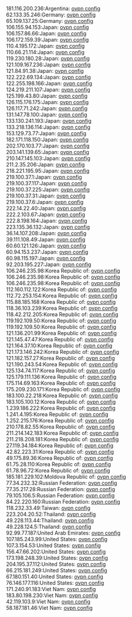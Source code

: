 181.116.200.236:Argentina: [ovpn config](vpn/181_116_200_236.ovpn)  
62.133.35.246:Germany: [ovpn config](vpn/62_133_35_246.ovpn)  
65.109.137.25:Germany: [ovpn config](vpn/65_109_137_25.ovpn)  
106.155.94.153:Japan: [ovpn config](vpn/106_155_94_153.ovpn)  
106.157.86.66:Japan: [ovpn config](vpn/106_157_86_66.ovpn)  
106.172.159.39:Japan: [ovpn config](vpn/106_172_159_39.ovpn)  
110.4.195.172:Japan: [ovpn config](vpn/110_4_195_172.ovpn)  
110.66.21.114:Japan: [ovpn config](vpn/110_66_21_114.ovpn)  
119.230.180.28:Japan: [ovpn config](vpn/119_230_180_28.ovpn)  
121.109.167.236:Japan: [ovpn config](vpn/121_109_167_236.ovpn)  
121.84.91.38:Japan: [ovpn config](vpn/121_84_91_38.ovpn)  
122.222.69.134:Japan: [ovpn config](vpn/122_222_69_134.ovpn)  
122.255.198.166:Japan: [ovpn config](vpn/122_255_198_166.ovpn)  
124.219.211.107:Japan: [ovpn config](vpn/124_219_211_107.ovpn)  
125.199.43.80:Japan: [ovpn config](vpn/125_199_43_80.ovpn)  
126.115.176.175:Japan: [ovpn config](vpn/126_115_176_175.ovpn)  
126.117.71.242:Japan: [ovpn config](vpn/126_117_71_242.ovpn)  
131.147.78.100:Japan: [ovpn config](vpn/131_147_78_100.ovpn)  
133.130.241.193:Japan: [ovpn config](vpn/133_130_241_193.ovpn)  
133.218.136.114:Japan: [ovpn config](vpn/133_218_136_114.ovpn)  
153.129.73.77:Japan: [ovpn config](vpn/153_129_73_77.ovpn)  
182.171.118.150:Japan: [ovpn config](vpn/182_171_118_150.ovpn)  
202.170.103.77:Japan: [ovpn config](vpn/202_170_103_77.ovpn)  
203.141.139.65:Japan: [ovpn config](vpn/203_141_139_65.ovpn)  
210.147.145.103:Japan: [ovpn config](vpn/210_147_145_103.ovpn)  
211.2.35.206:Japan: [ovpn config](vpn/211_2_35_206.ovpn)  
218.221.195.95:Japan: [ovpn config](vpn/218_221_195_95.ovpn)  
219.100.37.1:Japan: [ovpn config](vpn/219_100_37_1.ovpn)  
219.100.37.117:Japan: [ovpn config](vpn/219_100_37_117.ovpn)  
219.100.37.225:Japan: [ovpn config](vpn/219_100_37_225.ovpn)  
219.100.37.31:Japan: [ovpn config](vpn/219_100_37_31.ovpn)  
219.100.37.6:Japan: [ovpn config](vpn/219_100_37_6.ovpn)  
222.14.22.40:Japan: [ovpn config](vpn/222_14_22_40.ovpn)  
222.2.103.67:Japan: [ovpn config](vpn/222_2_103_67.ovpn)  
222.8.198.164:Japan: [ovpn config](vpn/222_8_198_164.ovpn)  
223.135.36.132:Japan: [ovpn config](vpn/223_135_36_132.ovpn)  
36.14.107.208:Japan: [ovpn config](vpn/36_14_107_208.ovpn)  
39.111.108.49:Japan: [ovpn config](vpn/39_111_108_49.ovpn)  
60.60.121.126:Japan: [ovpn config](vpn/60_60_121_126.ovpn)  
60.94.153.237:Japan: [ovpn config](vpn/60_94_153_237.ovpn)  
60.98.115.197:Japan: [ovpn config](vpn/60_98_115_197.ovpn)  
92.203.195.227:Japan: [ovpn config](vpn/92_203_195_227.ovpn)  
106.246.235.98:Korea Republic of: [ovpn config](vpn/106_246_235_98.ovpn)  
106.246.235.98:Korea Republic of: [ovpn config](vpn/106_246_235_98.ovpn)  
106.246.235.98:Korea Republic of: [ovpn config](vpn/106_246_235_98.ovpn)  
112.160.112.122:Korea Republic of: [ovpn config](vpn/112_160_112_122.ovpn)  
112.72.253.154:Korea Republic of: [ovpn config](vpn/112_72_253_154.ovpn)  
115.88.185.168:Korea Republic of: [ovpn config](vpn/115_88_185_168.ovpn)  
118.36.103.239:Korea Republic of: [ovpn config](vpn/118_36_103_239.ovpn)  
118.42.212.205:Korea Republic of: [ovpn config](vpn/118_42_212_205.ovpn)  
119.192.109.50:Korea Republic of: [ovpn config](vpn/119_192_109_50.ovpn)  
119.192.109.50:Korea Republic of: [ovpn config](vpn/119_192_109_50.ovpn)  
121.136.201.99:Korea Republic of: [ovpn config](vpn/121_136_201_99.ovpn)  
121.145.47.47:Korea Republic of: [ovpn config](vpn/121_145_47_47.ovpn)  
121.164.37.10:Korea Republic of: [ovpn config](vpn/121_164_37_10.ovpn)  
121.173.146.242:Korea Republic of: [ovpn config](vpn/121_173_146_242.ovpn)  
121.182.157.27:Korea Republic of: [ovpn config](vpn/121_182_157_27.ovpn)  
121.190.243.54:Korea Republic of: [ovpn config](vpn/121_190_243_54.ovpn)  
125.134.74.117:Korea Republic of: [ovpn config](vpn/125_134_74_117.ovpn)  
125.179.111.136:Korea Republic of: [ovpn config](vpn/125_179_111_136.ovpn)  
175.114.69.163:Korea Republic of: [ovpn config](vpn/175_114_69_163.ovpn)  
175.209.230.171:Korea Republic of: [ovpn config](vpn/175_209_230_171.ovpn)  
183.100.22.218:Korea Republic of: [ovpn config](vpn/183_100_22_218.ovpn)  
183.105.100.12:Korea Republic of: [ovpn config](vpn/183_105_100_12.ovpn)  
1.239.186.222:Korea Republic of: [ovpn config](vpn/1_239_186_222.ovpn)  
1.241.4.195:Korea Republic of: [ovpn config](vpn/1_241_4_195.ovpn)  
1.252.215.176:Korea Republic of: [ovpn config](vpn/1_252_215_176.ovpn)  
210.178.82.55:Korea Republic of: [ovpn config](vpn/210_178_82_55.ovpn)  
211.214.142.183:Korea Republic of: [ovpn config](vpn/211_214_142_183.ovpn)  
211.218.208.181:Korea Republic of: [ovpn config](vpn/211_218_208_181.ovpn)  
27.119.34.184:Korea Republic of: [ovpn config](vpn/27_119_34_184.ovpn)  
42.82.223.31:Korea Republic of: [ovpn config](vpn/42_82_223_31.ovpn)  
49.175.89.36:Korea Republic of: [ovpn config](vpn/49_175_89_36.ovpn)  
61.75.28.110:Korea Republic of: [ovpn config](vpn/61_75_28_110.ovpn)  
61.78.96.72:Korea Republic of: [ovpn config](vpn/61_78_96_72.ovpn)  
185.181.229.102:Moldova Republic of: [ovpn config](vpn/185_181_229_102.ovpn)  
77.34.232.32:Russian Federation: [ovpn config](vpn/77_34_232_32.ovpn)  
77.35.217.28:Russian Federation: [ovpn config](vpn/77_35_217_28.ovpn)  
79.105.106.5:Russian Federation: [ovpn config](vpn/79_105_106_5.ovpn)  
84.22.220.160:Russian Federation: [ovpn config](vpn/84_22_220_160.ovpn)  
118.232.33.49:Taiwan: [ovpn config](vpn/118_232_33_49.ovpn)  
223.204.20.52:Thailand: [ovpn config](vpn/223_204_20_52.ovpn)  
49.228.113.44:Thailand: [ovpn config](vpn/49_228_113_44.ovpn)  
49.228.124.5:Thailand: [ovpn config](vpn/49_228_124_5.ovpn)  
92.99.77.187:United Arab Emirates: [ovpn config](vpn/92_99_77_187.ovpn)  
107.185.243.99:United States: [ovpn config](vpn/107_185_243_99.ovpn)  
107.3.154.53:United States: [ovpn config](vpn/107_3_154_53.ovpn)  
156.47.66.202:United States: [ovpn config](vpn/156_47_66_202.ovpn)  
173.198.248.39:United States: [ovpn config](vpn/173_198_248_39.ovpn)  
204.195.37.112:United States: [ovpn config](vpn/204_195_37_112.ovpn)  
66.215.181.249:United States: [ovpn config](vpn/66_215_181_249.ovpn)  
67.180.151.40:United States: [ovpn config](vpn/67_180_151_40.ovpn)  
76.146.177.116:United States: [ovpn config](vpn/76_146_177_116.ovpn)  
171.240.91.183:Viet Nam: [ovpn config](vpn/171_240_91_183.ovpn)  
183.80.198.230:Viet Nam: [ovpn config](vpn/183_80_198_230.ovpn)  
42.119.103.9:Viet Nam: [ovpn config](vpn/42_119_103_9.ovpn)  
58.187.181.46:Viet Nam: [ovpn config](vpn/58_187_181_46.ovpn)  
